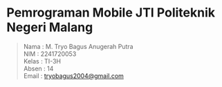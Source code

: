 # Pemrograman Mobile JTI Politeknik Negeri Malang

> Nama  : M. Tryo Bagus Anugerah Putra<br>
> NIM   : 2241720053<br>
> Kelas : TI-3H<br>
> Absen : 14<br>
> Email : tryobagus2004@gmail.com
